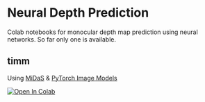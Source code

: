 # Neural Depth Prediction

Colab notebooks for monocular depth map prediction using neural networks. So far only one is available.

## timm

Using [MiDaS](https://github.com/isl-org/MiDaS) & [PyTorch Image Models](https://pypi.org/project/timm/)

[![Open In Colab](https://colab.research.google.com/assets/colab-badge.svg)](https://colab.research.google.com/github/olaviinha/NeuralDepthPrediction/blob/main/MonocularDepthMapPrediction_timm.ipynb)
